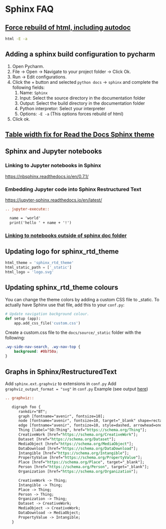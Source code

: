 # Sphinx FAQ

## [Force rebuild of html, including autodoc](http://stackoverflow.com/questions/21019505/sphinx-force-rebuild-of-html-including-autodoc)
```bash
html -E -a
```
## Adding a sphinx build configuration to pycharm
1. Open Pycharm.
2. File -> Open -> Navigate to your project folder -> Click Ok.
3. Run -> Edit configurations. 
4. Click the + button and selected `python docs` -> `sphinx` and complete the 
following fields:
    1. Name: `Sphinx`
    2. Input: Select the source directory in the documentation folder
    3. Output: Select the build directory in the documentation folder
    4. Python interpretor: Select your interpreter
    5. Options: `-E -a` (This options forces rebuild of html)
5. Click ok.

## [Table width fix for Read the Docs Sphinx theme](https://rackerlabs.github.io/docs-rackspace/tools/rtd-tables.html)

## Sphinx and Jupyter notebooks
### Linking to Jupyter notebooks in Sphinx
https://nbsphinx.readthedocs.io/en/0.7.1/

### Embedding Jupyter code into Sphinx Restructured Text
https://jupyter-sphinx.readthedocs.io/en/latest/
```rest
.. jupyter-execute::

  name = 'world'
  print('hello ' + name + '!')
```
### [Linking to notebooks outside of sphinx doc folder](https://github.com/vidartf/nbsphinx-link)

## Updating logo for sphinx_rtd_theme
```python
html_theme = 'sphinx_rtd_theme'
html_static_path = ['_static']
html_logo = 'logo.svg'
```

## Updating sphinx_rtd_theme colours
You can change the theme colors by adding a custom CSS file to _static. To actually have Sphinx use that file, add this to your `conf.py`:
```python
# Update navigation background colour.
def setup (app):
    app.add_css_file('custom.css')
```

Create a custom.css file to the `docs/source/_static` folder with the following:
```css
.wy-side-nav-search, .wy-nav-top {
    background: #0b750a;
}
```

## Graphs in Sphinx/RestructuredText
Add `sphinx.ext.graphviz` to extensions in `conf.py`
Add `graphviz_output_format = "svg"` in `conf.py`
Example (see output [here](https://so-tools.readthedocs.io/en/latest/index.html))
```rest
.. graphviz::

   digraph foo {
      rankdir="BT";
      graph [fontname="avenir", fontsize=10];
      node [fontname="avenir", fontsize=10, target="_blank" shape=rectangle, style=filled, fillcolor=darkseagreen2];
      edge [fontname="avenir", fontsize=10, style=dashed, arrowhead=onormal];
      Thing [label="SO:Thing", href="https://schema.org/Thing"];
      CreativeWork [href="https://schema.org/CreativeWork"];
      Dataset [href="https://schema.org/Dataset"];
      MediaObject [href="https://schema.org/MediaObject"];
      DataDownload [href="https://schema.org/DataDownload"];
      Intangible [href="https://schema.org/Intangible"];
      PropertyValue [href="https://schema.org/PropertyValue"];
      Place [href="https://schema.org/Place", target="_blank"];
      Person [href="https://schema.org/Person", target="_blank"];
      Organization [href="https://schema.org/Organization"];

      CreativeWork -> Thing;
      Intangible -> Thing;
      Place -> Thing;
      Person -> Thing;
      Organization -> Thing;
      Dataset -> CreativeWork;
      MediaObject -> CreativeWork;
      DataDownload -> MediaObject;
      PropertyValue -> Intangible;
   }
```